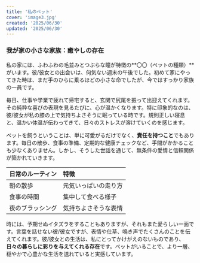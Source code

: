 ```yaml
---
title: '私のペット'
cover: 'image3.jpg'
created: '2025/06/30'
updated: '2025/06/30'
---
```


### 我が家の小さな家族：癒やしの存在

私の家には、ふわふわの毛並みとつぶらな瞳が特徴の**〇〇（ペットの種類）**がいます。彼/彼女との出会いは、何気ない週末の午後でした。初めて家にやってきた時は、まだ手のひらに乗るほどの小さな命でしたが、今ではすっかり家族の一員です。

毎日、仕事や学業で疲れて帰宅すると、玄関で尻尾を振って出迎えてくれます。その純粋な喜びの表現を見るたびに、心が温かくなります。特に印象的なのは、彼/彼女が私の膝の上で気持ちよさそうに眠っている時です。規則正しい寝息と、温かい体温が伝わってきて、日々のストレスが溶けていくのを感じます。

ペットを飼うということは、単に可愛がるだけでなく、**責任を持つこと**でもあります。毎日の散歩、食事の準備、定期的な健康チェックなど、手間がかかることも少なくありません。しかし、そうした世話を通じて、無条件の愛情と信頼関係が築かれていきます。

| 日常のルーティン | 特徴                     |
| :--------------- | :----------------------- |
| 朝の散歩         | 元気いっぱいの走り方     |
| 食事の時間       | 集中して食べる様子       |
| 夜のブラッシング | 気持ちよさそうな表情     |

時には、予期せぬイタズラをすることもありますが、それもまた愛らしい一面です。言葉を話せない彼/彼女ですが、表情や仕草、鳴き声でたくさんのことを伝えてくれます。彼/彼女との生活は、私にとってかけがえのないものであり、**日々の暮らしに彩りを与えてくれる存在**です。ペットがいることで、より一層、穏やかで心豊かな生活を送れていると実感しています。